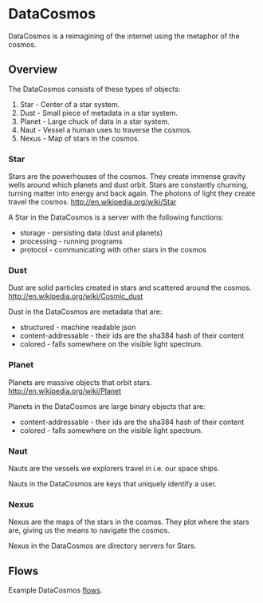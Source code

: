 # DataCosmos

DataCosmos is a reimagining of the internet using the metaphor of the cosmos.


## Overview

The DataCosmos consists of these types of objects:

1. Star - Center of a star system.
2. Dust - Small piece of metadata in a star system.
3. Planet - Large chuck of data in a star system.
4. Naut - Vessel a human uses to traverse the cosmos.
5. Nexus - Map of stars in the cosmos.



### Star

Stars are the powerhouses of the cosmos. They create immense gravity wells around which
planets and dust orbit. Stars are constantly churning, turning matter into energy and back again.
The photons of light they create travel the cosmos.
http://en.wikipedia.org/wiki/Star

A Star in the DataCosmos is a server with the following functions:

* storage - persisting data (dust and planets)
* processing - running programs
* protocol - communicating with other stars in the cosmos



### Dust

Dust are solid particles created in stars and scattered around the cosmos.
http://en.wikipedia.org/wiki/Cosmic_dust

Dust in the DataCosmos are metadata that are:

* structured - machine readable json
* content-addressable - their ids are the sha384 hash of their content
* colored - falls somewhere on the visible light spectrum.



### Planet

Planets are massive objects that orbit stars.
http://en.wikipedia.org/wiki/Planet

Planets in the DataCosmos are large binary objects that are:

* content-addressable - their ids are the sha384 hash of their content
* colored - falls somewhere on the visible light spectrum.



### Naut

Nauts are the vessels we explorers travel in i.e. our space ships.

Nauts in the DataCosmos are keys that uniquely identify a user.



### Nexus

Nexus are the maps of the stars in the cosmos. They plot where the stars are, giving us the
means to navigate the cosmos.

Nexus in the DataCosmos are directory servers for Stars.





## Flows

Example DataCosmos [flows].

[flows]: https://github.com/auggernaut/StarTier/blob/master/Flows.md